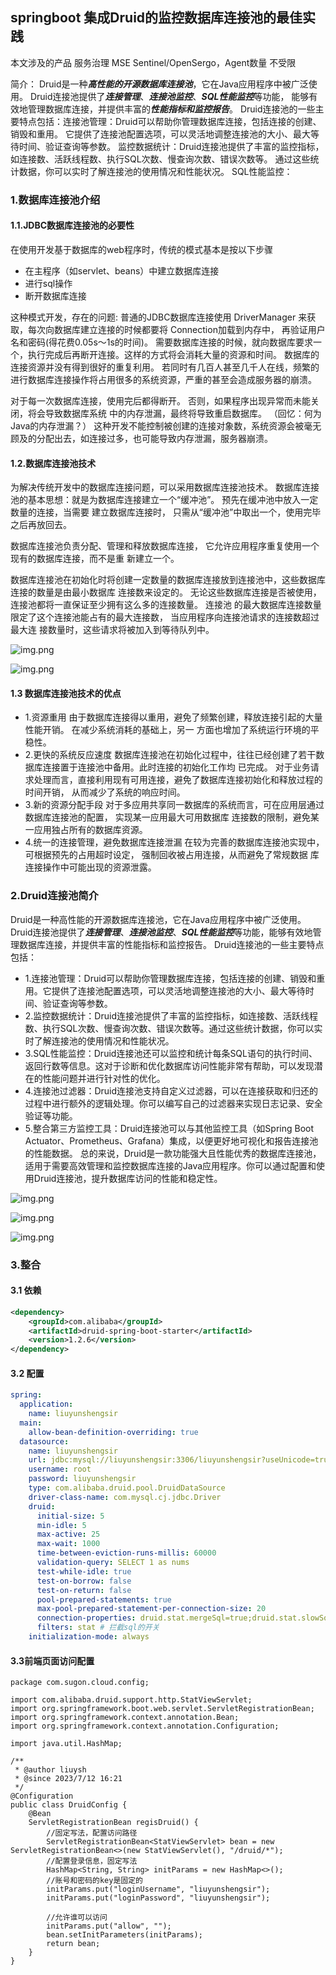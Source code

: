 ## springboot 集成Druid的监控数据库连接池的最佳实践
本文涉及的产品
服务治理 MSE Sentinel/OpenSergo，Agent数量 不受限

简介： Druid是一种***高性能的开源数据库连接池***，它在Java应用程序中被广泛使用。
Druid连接池提供了***连接管理***、***连接池监控***、***SQL性能监控***等功能，
能够有效地管理数据库连接，并提供丰富的***性能指标和监控报告***。
Druid连接池的一些主要特点包括：连接池管理：Druid可以帮助你管理数据库连接，包括连接的创建、销毁和重用。
它提供了连接池配置选项，可以灵活地调整连接池的大小、最大等待时间、验证查询等参数。
监控数据统计：Druid连接池提供了丰富的监控指标，如连接数、活跃线程数、执行SQL次数、慢查询次数、错误次数等。
通过这些统计数据，你可以实时了解连接池的使用情况和性能状况。
SQL性能监控：

### 1.数据库连接池介绍

#### 1.1.JDBC数据库连接池的必要性
在使用开发基于数据库的web程序时，传统的模式基本是按以下步骤
- 在主程序（如servlet、beans）中建立数据库连接
- 进行sql操作
- 断开数据库连接

这种模式开发，存在的问题:
普通的JDBC数据库连接使用 DriverManager 来获取，每次向数据库建立连接的时候都要将 Connection加载到内存中，
再验证用户名和密码(得花费0.05s～1s的时间)。
需要数据库连接的时候，就向数据库要求一个，执行完成后再断开连接。这样的方式将会消耗大量的资源和时间。
数据库的连接资源并没有得到很好的重复利用。
若同时有几百人甚至几千人在线，频繁的进行数据库连接操作将占用很多的系统资源，严重的甚至会造成服务器的崩溃。

对于每一次数据库连接，使用完后都得断开。
否则，如果程序出现异常而未能关闭，将会导致数据库系统 中的内存泄漏，最终将导致重启数据库。
（回忆：何为Java的内存泄漏？）
这种开发不能控制被创建的连接对象数，系统资源会被毫无顾及的分配出去，如连接过多，也可能导致内存泄漏，服务器崩溃。

#### 1.2.数据库连接池技术
为解决传统开发中的数据库连接问题，可以采用数据库连接池技术。 
数据库连接池的基本思想：就是为数据库连接建立一个“缓冲池”。
预先在缓冲池中放入一定数量的连接，当需要 建立数据库连接时，
只需从“缓冲池”中取出一个，使用完毕之后再放回去。

数据库连接池负责分配、管理和释放数据库连接，
它允许应用程序重复使用一个现有的数据库连接，而不是重 新建立一个。

数据库连接池在初始化时将创建一定数量的数据库连接放到连接池中，这些数据库连接的数量是由最小数据库 连接数来设定的。
无论这些数据库连接是否被使用，连接池都将一直保证至少拥有这么多的连接数量。
连接池 的最大数据库连接数量限定了这个连接池能占有的最大连接数，
当应用程序向连接池请求的连接数超过最大连 接数量时，这些请求将被加入到等待队列中。

![img.png](imgs/java_application_connection.png)

![img.png](imgs/conn_pool.png)

#### 1.3 数据库连接池技术的优点
- 1.资源重用 由于数据库连接得以重用，避免了频繁创建，释放连接引起的大量性能开销。
在减少系统消耗的基础上，另一 方面也增加了系统运行环境的平稳性。
- 2.更快的系统反应速度 数据库连接池在初始化过程中，往往已经创建了若干数据库连接置于连接池中备用。此时连接的初始化工作均 已完成。
对于业务请求处理而言，直接利用现有可用连接，避免了数据库连接初始化和释放过程的时间开销， 从而减少了系统的响应时间。
- 3.新的资源分配手段 对于多应用共享同一数据库的系统而言，可在应用层通过数据库连接池的配置，
实现某一应用最大可用数据库 连接数的限制，避免某一应用独占所有的数据库资源。
- 4.统一的连接管理，避免数据库连接泄漏 在较为完善的数据库连接池实现中，可根据预先的占用超时设定，
强制回收被占用连接，从而避免了常规数据 库连接操作中可能出现的资源泄露。

### 2.Druid连接池简介
Druid是一种高性能的开源数据库连接池，它在Java应用程序中被广泛使用。
Druid连接池提供了***连接管理***、***连接池监控***、***SQL性能监控***等功能，能够有效地管理数据库连接，并提供丰富的性能指标和监控报告。
Druid连接池的一些主要特点包括：
- 1.连接池管理：Druid可以帮助你管理数据库连接，包括连接的创建、销毁和重用。它提供了连接池配置选项，可以灵活地调整连接池的大小、最大等待时间、验证查询等参数。
- 2.监控数据统计：Druid连接池提供了丰富的监控指标，如连接数、活跃线程数、执行SQL次数、慢查询次数、错误次数等。通过这些统计数据，你可以实时了解连接池的使用情况和性能状况。
- 3.SQL性能监控：Druid连接池还可以监控和统计每条SQL语句的执行时间、返回行数等信息。这对于诊断和优化数据库访问性能非常有帮助，可以发现潜在的性能问题并进行针对性的优化。
- 4.连接池过滤器：Druid连接池支持自定义过滤器，可以在连接获取和归还的过程中进行额外的逻辑处理。你可以编写自己的过滤器来实现日志记录、安全验证等功能。
- 5.整合第三方监控工具：Druid连接池可以与其他监控工具（如Spring Boot Actuator、Prometheus、Grafana）集成，以便更好地可视化和报告连接池的性能数据。
总的来说，Druid是一款功能强大且性能优秀的数据库连接池，适用于需要高效管理和监控数据库连接的Java应用程序。你可以通过配置和使用Druid连接池，提升数据库访问的性能和稳定性。

![img.png](imgs/druid_monitor.png)

![img.png](imgs/druid_monitor_index.png)

![img.png](imgs/druid_monitor_stats.png)

### 3.整合
#### 3.1 依赖
```xml
<dependency>
    <groupId>com.alibaba</groupId>
    <artifactId>druid-spring-boot-starter</artifactId>
    <version>1.2.6</version>
</dependency>
```

#### 3.2 配置
```yaml
spring:
  application:
    name: liuyunshengsir
  main:
    allow-bean-definition-overriding: true
  datasource:
    name: liuyunshengsir
    url: jdbc:mysql://liuyunshengsir:3306/liuyunshengsir?useUnicode=true&characterEncoding=UTF-8&useJDBCCompliantTimezoneShift=true&useLegacyDatetimeCode=false&serverTimezone=GMT%2b8&useSSL=false&createDatabaseIfNotExist=true
    username: root
    password: liuyunshengsir
    type: com.alibaba.druid.pool.DruidDataSource
    driver-class-name: com.mysql.cj.jdbc.Driver
    druid:
      initial-size: 5
      min-idle: 5
      max-active: 25
      max-wait: 1000
      time-between-eviction-runs-millis: 60000
      validation-query: SELECT 1 as nums
      test-while-idle: true
      test-on-borrow: false
      test-on-return: false
      pool-prepared-statements: true
      max-pool-prepared-statement-per-connection-size: 20
      connection-properties: druid.stat.mergeSql=true;druid.stat.slowSqlMillis=5000
      filters: stat # 拦截sql的开关
    initialization-mode: always
```

#### 3.3前端页面访问配置
```
package com.sugon.cloud.config;

import com.alibaba.druid.support.http.StatViewServlet;
import org.springframework.boot.web.servlet.ServletRegistrationBean;
import org.springframework.context.annotation.Bean;
import org.springframework.context.annotation.Configuration;

import java.util.HashMap;

/**
 * @author liuysh
 * @since 2023/7/12 16:21
 */
@Configuration
public class DruidConfig {
    @Bean
    ServletRegistrationBean regisDruid() {
        //固定写法，配置访问路径
        ServletRegistrationBean<StatViewServlet> bean = new ServletRegistrationBean<>(new StatViewServlet(), "/druid/*");
        //配置登录信息，固定写法
        HashMap<String, String> initParams = new HashMap<>();
        //账号和密码的key是固定的
        initParams.put("loginUsername", "liuyunshengsir");
        initParams.put("loginPassword", "liuyunshengsir");

        //允许谁可以访问
        initParams.put("allow", "");
        bean.setInitParameters(initParams);
        return bean;
    }
}
```

























